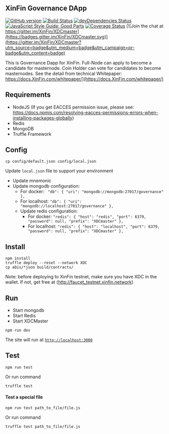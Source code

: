 ## XinFin Governance DApp
[![GitHub version](https://badge.fury.io/gh/XinFin%2FXDCmaster.svg)](https://badge.fury.io/gh/XinFin%2FXDCmaster)
[![Build Status](https://travis-ci.org/XinFin/XDCmaster.svg?branch=master)](https://travis-ci.org/XinFin/XDCmaster)
[![devDependencies Status](https://david-dm.org/XinFin/XDCmaster.svg)](https://david-dm.org/dwyl/goodparts?type=dev)
[![JavaScript Style Guide: Good Parts](https://img.shields.io/badge/code%20style-goodparts-brightgreen.svg?style=flat)](https://github.com/dwyl/goodparts "JavaScript The Good Parts")
[![Coverage Status](https://coveralls.io/repos/github/XinFin/XDCmaster/badge.svg?branch=master)](https://coveralls.io/github/XinFin/XDCmaster?branch=master) [![Join the chat at https://gitter.im/XinFin/XDCmaster](https://badges.gitter.im/XinFin/XDCmaster.svg)](https://gitter.im/XinFin/XDCmaster?utm_source=badge&utm_medium=badge&utm_campaign=pr-badge&utm_content=badge)

This is Governance Dapp for XinFin. Full-Node can apply to become a candidate for masternode. Coin Holder can vote for candidates to become masternodes. See the detail from technical Whitepaper: https://docs.XinFin.com/whitepaper/](https://docs.XinFin.com/whitepaper/)

## Requirements
- NodeJS (If you get EACCES permission issue, please see: https://docs.npmjs.com/resolving-eacces-permissions-errors-when-installing-packages-globally)
- Redis
- MongoDB
- Truffle Framework

## Config
```
cp config/default.json config/local.json
```
Update `local.json` file to support your environment
- Update mnemonic
- Update mongodb configuration:
    - For docker:
    `  "db": {
    "uri": "mongodb://mongodb:27017/governance"
    },
  `
    - For localhost: 
    `
    "db": {
    "uri": "mongodb://localhost:27017/governance"
  },
  `
  - Update redis configuration:
    - For docker:
    `
    "redis": {
    "host": "redis",
    "port": 6379,
    "password": null,
    "prefix": "XDCmaster"
    },
    `
    - For localhost:
    `
    "redis": {
    "host": "localhost",
    "port": 6379,
    "password": null,
    "prefix": "XDCmaster"
    },
  `

## Install
```
npm install
truffle deploy --reset --network XDC
cp abis/*json build/contracts/
```
Note: before deploying to XinFin testnet, make sure you have XDC in the wallet. If not, get free at (http://faucet_testnet.xinfin.network)

## Run
- Start mongodb
- Start Redis
- Start XDCMaster
```
npm run dev
```
The site will run at [`http://localhost:3000`](http://localhost:3000)

## Test
```
npm run test
```
Or run command
```
truffle test
``` 



#### Test a special file
```
npm run test path_to_file/file.js
```
Or run command
```
truffle test path_to_file/file.js
```

